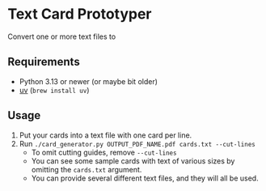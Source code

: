 # Text Card Prototyper

Convert one or more text files to 

## Requirements

- Python 3.13 or newer (or maybe bit older)
- [uv](https://docs.astral.sh/uv/#projects) (`brew install uv`)

## Usage

1. Put your cards into a text file with one card per line.
2. Run `./card_generator.py OUTPUT_PDF_NAME.pdf cards.txt --cut-lines`
    - To omit cutting guides, remove `--cut-lines`
    - You can see some sample cards with text of various sizes by omitting the `cards.txt` argument.
    - You can provide several different text files, and they will all be used.

